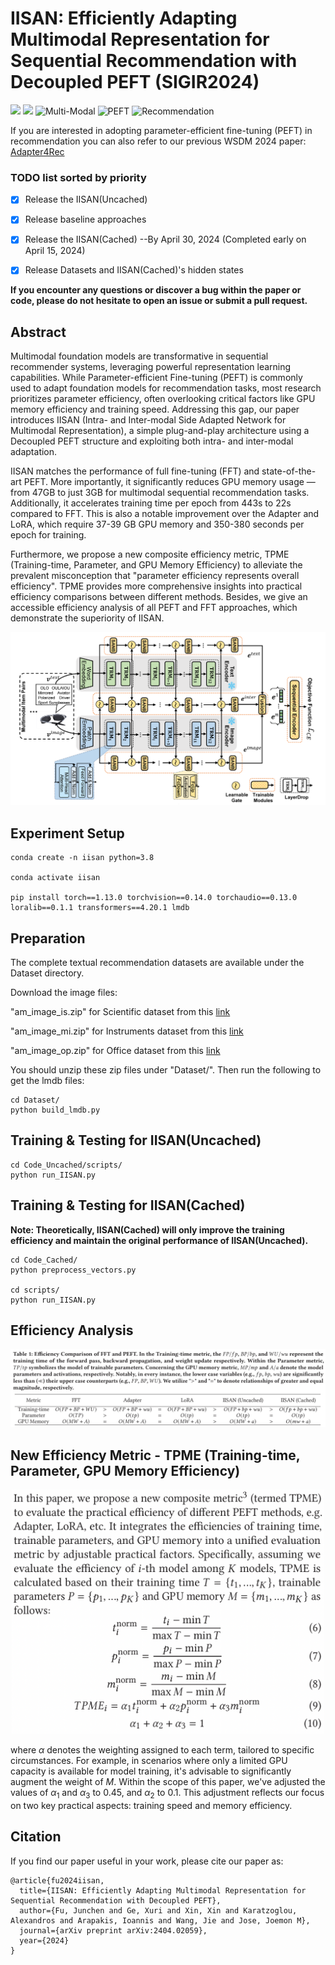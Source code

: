 # IISAN: Efficiently Adapting Multimodal Representation for Sequential Recommendation with Decoupled PEFT (SIGIR2024)
<a href="https://arxiv.org/abs/2404.02059" alt="arXiv"><img src="https://img.shields.io/badge/arXiv-2404.02059-FAA41F.svg?style=flat" /></a>
<a href="https://mp.weixin.qq.com/s/fiCiPehSmDCM8ys3-xMwQg" alt="中文博客"><img src="https://img.shields.io/badge/博客-中文-orange.svg?style=flat" /></a> 
![Multi-Modal](https://img.shields.io/badge/Task-Multi--Modal-red) 
![PEFT](https://img.shields.io/badge/Task-PEFT-red) 
![Recommendation](https://img.shields.io/badge/Task-Recommendation-red) 

If you are interested in adopting parameter-efficient fine-tuning (PEFT) in recommendation you can also refer to our previous WSDM 2024 paper: 
[Adapter4Rec](https://github.com/westlake-repl/Adapter4Rec)

### TODO list sorted by priority
* [x] Release the IISAN(Uncached)
* [x] Release baseline approaches
* [x] Release the IISAN(Cached)
--By April 30, 2024 (Completed early on April 15, 2024)
* [x] Release Datasets and IISAN(Cached)'s hidden states

      

**If you encounter any questions or discover a bug within the paper or code, please do not hesitate to open an issue or submit a pull request.**

## Abstract
Multimodal foundation models are transformative in sequential recommender systems, leveraging powerful representation learning capabilities. While Parameter-efficient Fine-tuning (PEFT) is commonly used to adapt foundation models for recommendation tasks, most research prioritizes parameter efficiency, often overlooking critical factors like GPU memory efficiency and training speed. Addressing this gap, our paper introduces  IISAN (Intra- and Inter-modal Side Adapted Network for Multimodal Representation), a simple plug-and-play architecture using a Decoupled PEFT structure and exploiting both intra- and inter-modal adaptation. 

IISAN matches the performance of full fine-tuning (FFT) and state-of-the-art PEFT. More importantly, it significantly reduces GPU memory usage — from 47GB to just 3GB for multimodal sequential recommendation tasks.  Additionally, it accelerates training time per epoch from 443s to 22s compared to FFT. This is also a notable improvement over the Adapter and LoRA, which require 37-39 GB GPU memory and 350-380 seconds per epoch for training. 

Furthermore, we propose a new composite efficiency metric, TPME (Training-time, Parameter, and GPU Memory Efficiency) to alleviate the prevalent misconception that "parameter efficiency represents overall efficiency". TPME provides more comprehensive insights into practical efficiency comparisons between different methods. Besides, we give an accessible efficiency analysis of all PEFT and FFT approaches, which demonstrate the superiority of IISAN.

![](figs/Framework.png) 

## Experiment Setup
```
conda create -n iisan python=3.8

conda activate iisan

pip install torch==1.13.0 torchvision==0.14.0 torchaudio==0.13.0 loralib==0.1.1 transformers==4.20.1 lmdb
```
## Preparation
The complete textual recommendation datasets are available under the Dataset directory. 

Download the image files:

"am_image_is.zip" for Scientific dataset from this [link](https://drive.google.com/file/d/1vXLls-2DvvkMfgiCv3nB8C29nu0NDdt3/view?usp=sharing)

"am_image_mi.zip" for Instruments dataset from this [link](https://drive.google.com/file/d/1icKbl3ltN28WDESSKOdhOA0pNWIiNxe0/view?usp=sharing)

"am_image_op.zip" for Office dataset from this [link](https://drive.google.com/file/d/1zl-RbSNwUmQicCB3w1xY9RQWN8vGg5pC/view?usp=sharing)

You should unzip these zip files under "Dataset/". Then run the following to get the lmdb files:
```
cd Dataset/
python build_lmdb.py
```


## Training & Testing for IISAN(Uncached)
```
cd Code_Uncached/scripts/
python run_IISAN.py
```
## Training & Testing for IISAN(Cached) 
**Note: Theoretically, IISAN(Cached) will only improve the training efficiency and maintain the original performance of IISAN(Uncached).**
```
cd Code_Cached/
python preprocess_vectors.py

cd scripts/
python run_IISAN.py
```

## Efficiency Analysis
![](figs/efficiency-analysis.png) 

## New Efficiency Metric - TPME (Training-time, Parameter, GPU Memory Efficiency)
<p align="center" width="100%">
<img src="figs/efficiency-metric.png" width="500"/>
</p>

where $\alpha$ denotes the weighting assigned to each term, tailored to specific circumstances. For example, in scenarios where only a limited GPU capacity is available for model training, it's advisable to significantly augment the weight of $M$. Within the scope of this paper, we've adjusted the values of $\alpha_1$ and $\alpha_3$ to 0.45, and $\alpha_2$ to 0.1. This adjustment reflects our focus on two key practical aspects: training speed and memory efficiency.

## Citation
If you find our paper useful in your work, please cite our paper as:
```
@article{fu2024iisan,
  title={IISAN: Efficiently Adapting Multimodal Representation for Sequential Recommendation with Decoupled PEFT},
  author={Fu, Junchen and Ge, Xuri and Xin, Xin and Karatzoglou, Alexandros and Arapakis, Ioannis and Wang, Jie and Jose, Joemon M},
  journal={arXiv preprint arXiv:2404.02059},
  year={2024}
}
```


